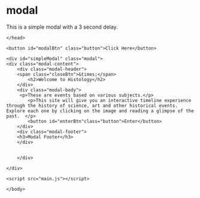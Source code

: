 # modal
This is a simple modal with a 3 second delay.
<!DOCTYPE>
<html>
<head>
    <meta charset="UTF-8">
    <meta name="viewport" content="width=device-width, initial-scale=1.0">
    <meta http-equiv="X-UA-Compatible" content="ie=edge">
    <title>Simple Modal</title>
    <link rel="stylesheet" href="style2.css">
    
    
    </head>
<body>
    
    <button id="modalBtn" class="button">Click Here</button>
    
    <div id="simpleModal" class="modal">
    <div class="modal-content">
        <div class="modal-header">
        <span class="closeBtn">&times;</span>
            <h2>Welcome to Histology</h2>
        </div>
        <div class="modal-body">
         <p>These are events based on various subjects.</p>
            <p>This site will give you an interactive timeline experience through the history of science, art and other historical events.  Explore each one by clicking on the image and reading a glimpse of the past.  </p>
            <button id="enterBtn"class="button">Enter</button>
        </div>
        <div class="modal-footer">
        <h3>Modal Footer</h3>
        </div>
        
       
        </div>
        
    </div>
    
    <script src="main.js"></script>
    
    </body>



</html>
